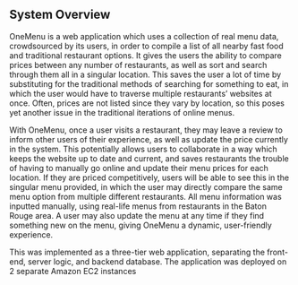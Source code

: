 <h2>System Overview</h2>
<p>
OneMenu is a web application which uses a collection of real menu data, crowdsourced by its users, in order to compile a list of all nearby fast food and traditional restaurant options. It gives the users the ability to compare prices between any number of restaurants, as well as sort and search through them all in a singular location. This saves the user a lot of time by substituting for the traditional methods of searching for something to eat, in which the user would have to traverse multiple restaurants’ websites at once. Often, prices are not listed since they vary by location, so this poses yet another issue in the traditional iterations of online menus. 
</p>
<p>
With OneMenu, once a user visits a restaurant, they may leave a review to inform other users of their experience, as well as update the price currently in the system. This potentially allows users to collaborate in a way which keeps the website up to date and current, and saves restaurants the trouble of having to manually go online and update their menu prices for each location. If they are priced competitively, users will be able to see this in the singular menu provided, in which the user may directly compare the same menu option from multiple different restaurants. All menu information was inputted manually, using real-life menus from restaurants in the Baton Rouge area. A user may also update the menu at any time if they find something new on the menu, giving OneMenu a dynamic, user-friendly experience. 
</p>
<p>
This was implemented as a three-tier web application, separating the front-end, server logic, and backend database. The application was deployed on 2 separate Amazon EC2 instances
</p
